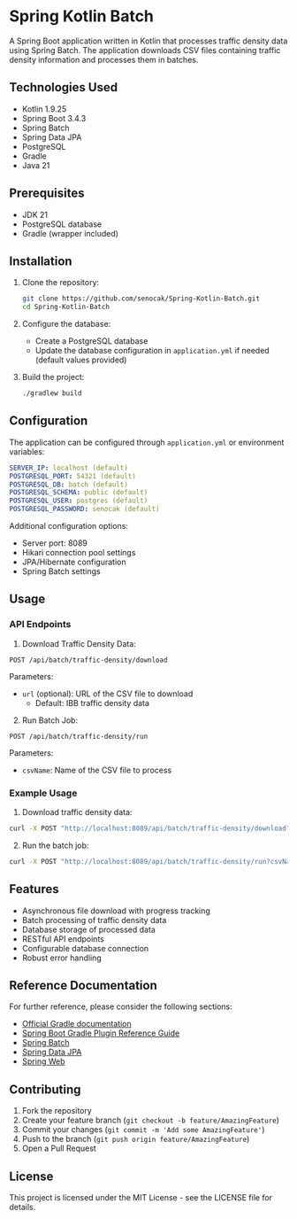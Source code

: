 # Spring Kotlin Batch

A Spring Boot application written in Kotlin that processes traffic density data using Spring Batch. The application downloads CSV files containing traffic density information and processes them in batches.

## Technologies Used

- Kotlin 1.9.25
- Spring Boot 3.4.3
- Spring Batch
- Spring Data JPA
- PostgreSQL
- Gradle
- Java 21

## Prerequisites

- JDK 21
- PostgreSQL database
- Gradle (wrapper included)

## Installation

1. Clone the repository:
   ```bash
   git clone https://github.com/senocak/Spring-Kotlin-Batch.git
   cd Spring-Kotlin-Batch
   ```

2. Configure the database:
   - Create a PostgreSQL database
   - Update the database configuration in `application.yml` if needed (default values provided)

3. Build the project:
   ```bash
   ./gradlew build
   ```

## Configuration

The application can be configured through `application.yml` or environment variables:

```yaml
SERVER_IP: localhost (default)
POSTGRESQL_PORT: 54321 (default)
POSTGRESQL_DB: batch (default)
POSTGRESQL_SCHEMA: public (default)
POSTGRESQL_USER: postgres (default)
POSTGRESQL_PASSWORD: senocak (default)
```

Additional configuration options:
- Server port: 8089
- Hikari connection pool settings
- JPA/Hibernate configuration
- Spring Batch settings

## Usage

### API Endpoints

1. Download Traffic Density Data:
```http
POST /api/batch/traffic-density/download
```
Parameters:
- `url` (optional): URL of the CSV file to download
  - Default: IBB traffic density data

2. Run Batch Job:
```http
POST /api/batch/traffic-density/run
```
Parameters:
- `csvName`: Name of the CSV file to process

### Example Usage

1. Download traffic density data:
```bash
curl -X POST "http://localhost:8089/api/batch/traffic-density/download"
```

2. Run the batch job:
```bash
curl -X POST "http://localhost:8089/api/batch/traffic-density/run?csvName=traffic_density_2024.02.20.10.30.00.csv"
```

## Features

- Asynchronous file download with progress tracking
- Batch processing of traffic density data
- Database storage of processed data
- RESTful API endpoints
- Configurable database connection
- Robust error handling

## Reference Documentation

For further reference, please consider the following sections:

* [Official Gradle documentation](https://docs.gradle.org)
* [Spring Boot Gradle Plugin Reference Guide](https://docs.spring.io/spring-boot/3.4.3/gradle-plugin)
* [Spring Batch](https://docs.spring.io/spring-boot/3.4.3/how-to/batch.html)
* [Spring Data JPA](https://docs.spring.io/spring-boot/3.4.3/reference/data/sql.html#data.sql.jpa-and-spring-data)
* [Spring Web](https://docs.spring.io/spring-boot/3.4.3/reference/web/servlet.html)

## Contributing

1. Fork the repository
2. Create your feature branch (`git checkout -b feature/AmazingFeature`)
3. Commit your changes (`git commit -m 'Add some AmazingFeature'`)
4. Push to the branch (`git push origin feature/AmazingFeature`)
5. Open a Pull Request

## License

This project is licensed under the MIT License - see the LICENSE file for details.
